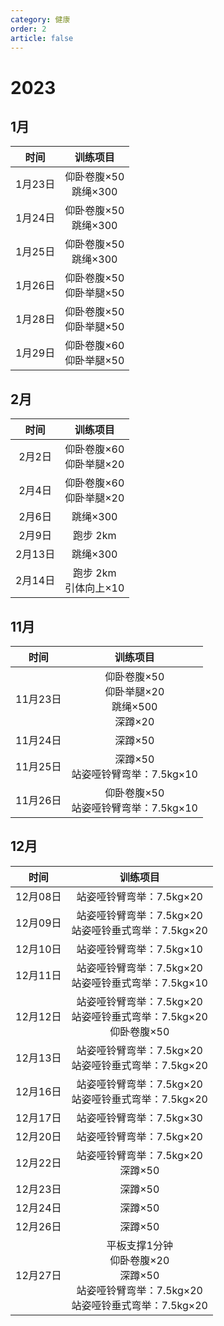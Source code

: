 ```yaml
---
category: 健康
order: 2
article: false
---
```


# 2023

## 1月

|  时间   |        训练项目         |
|:-----:|:-------------------:|
| 1月23日 | 仰卧卷腹×50<br/>跳绳×300  |
| 1月24日 | 仰卧卷腹×50<br/>跳绳×300  |
| 1月25日 | 仰卧卷腹×50<br/>跳绳×300  |
| 1月26日 | 仰卧卷腹×50<br/>仰卧举腿×50 |
| 1月28日 | 仰卧卷腹×50<br/>仰卧举腿×50 |
| 1月29日 | 仰卧卷腹×60<br/>仰卧举腿×50 |

## 2月

|  时间   |        训练项目         |
|:-----:|:-------------------:|
| 2月2日  | 仰卧卷腹×60<br/>仰卧举腿×20 |
| 2月4日  | 仰卧卷腹×60<br/>仰卧举腿×20 |
| 2月6日  |       跳绳×300        |
| 2月9日  |       跑步 2km        |
| 2月13日 |       跳绳×300        |
| 2月14日 | 跑步 2km<br/>引体向上×10  |

## 11月

|   时间   |                   训练项目                   |
|:------:|:----------------------------------------:|
| 11月23日 | 仰卧卷腹×50<br/>仰卧举腿×20<br/>跳绳×500<br/>深蹲×20 |
| 11月24日 |                  深蹲×50                   |
| 11月25日 |        深蹲×50<br/>站姿哑铃臂弯举：7.5kg×10        |
| 11月26日 |       仰卧卷腹×50<br/>站姿哑铃臂弯举：7.5kg×10       |

## 12月

|   时间   |                                   训练项目                                   |
|:------:|:------------------------------------------------------------------------:|
| 12月08日 |                             站姿哑铃臂弯举：7.5kg×20                             |
| 12月09日 |                  站姿哑铃臂弯举：7.5kg×20<br/>站姿哑铃垂式弯举：7.5kg×20                  |
| 12月10日 |                             站姿哑铃臂弯举：7.5kg×10                             |
| 12月11日 |                  站姿哑铃臂弯举：7.5kg×20<br/>站姿哑铃垂式弯举：7.5kg×10                  |
| 12月12日 |            站姿哑铃臂弯举：7.5kg×20<br/>站姿哑铃垂式弯举：7.5kg×20<br/>仰卧卷腹×50            |
| 12月13日 |                  站姿哑铃臂弯举：7.5kg×20<br/>站姿哑铃垂式弯举：7.5kg×20                  |
| 12月16日 |                  站姿哑铃臂弯举：7.5kg×20<br/>站姿哑铃垂式弯举：7.5kg×20                  |
| 12月17日 |                             站姿哑铃臂弯举：7.5kg×30                             |
| 12月20日 |                             站姿哑铃臂弯举：7.5kg×20                             |
| 12月22日 |                        站姿哑铃臂弯举：7.5kg×20<br/>深蹲×50                        |
| 12月23日 |                                  深蹲×50                                   |
| 12月24日 |                                  深蹲×50                                   |
| 12月26日 |                                  深蹲×50                                   |
| 12月27日 | 平板支撑1分钟<br/>仰卧卷腹×20<br/>深蹲×50<br/>站姿哑铃臂弯举：7.5kg×20<br/>站姿哑铃垂式弯举：7.5kg×20 |